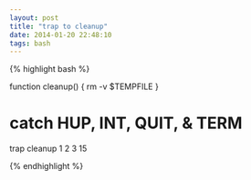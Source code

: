 ```yaml
---
layout: post
title: "trap to cleanup"
date: 2014-01-20 22:48:10
tags: bash
---
```


<p>
{% highlight bash %}

function cleanup() {
 rm -v $TEMPFILE
}

# catch HUP, INT, QUIT, &amp; TERM
trap cleanup 1 2 3 15

{% endhighlight %}
<p>

